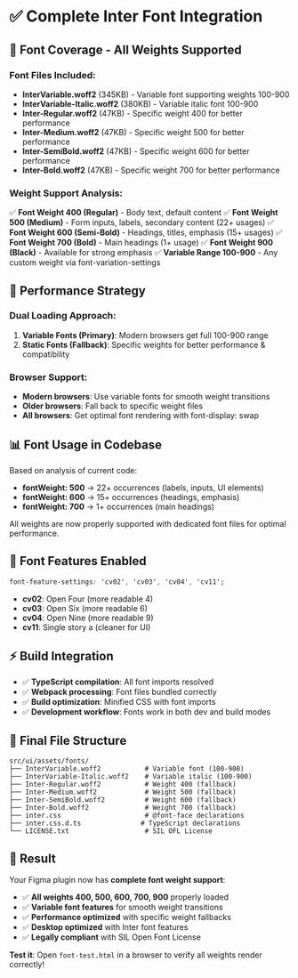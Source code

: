 # ✅ Complete Inter Font Integration

## 🎯 **Font Coverage - All Weights Supported**

### **Font Files Included:**
- **InterVariable.woff2** (345KB) - Variable font supporting weights 100-900
- **InterVariable-Italic.woff2** (380KB) - Variable italic font 100-900
- **Inter-Regular.woff2** (47KB) - Specific weight 400 for better performance
- **Inter-Medium.woff2** (47KB) - Specific weight 500 for better performance
- **Inter-SemiBold.woff2** (47KB) - Specific weight 600 for better performance
- **Inter-Bold.woff2** (47KB) - Specific weight 700 for better performance

### **Weight Support Analysis:**
✅ **Font Weight 400 (Regular)** - Body text, default content
✅ **Font Weight 500 (Medium)** - Form inputs, labels, secondary content (22+ usages)
✅ **Font Weight 600 (Semi-Bold)** - Headings, titles, emphasis (15+ usages)
✅ **Font Weight 700 (Bold)** - Main headings (1+ usage)
✅ **Font Weight 900 (Black)** - Available for strong emphasis
✅ **Variable Range 100-900** - Any custom weight via font-variation-settings

## 🚀 **Performance Strategy**

### **Dual Loading Approach:**
1. **Variable Fonts (Primary)**: Modern browsers get full 100-900 range
2. **Static Fonts (Fallback)**: Specific weights for better performance & compatibility

### **Browser Support:**
- **Modern browsers**: Use variable fonts for smooth weight transitions
- **Older browsers**: Fall back to specific weight files
- **All browsers**: Get optimal font rendering with font-display: swap

## 📊 **Font Usage in Codebase**

Based on analysis of current code:
- **fontWeight: 500** → 22+ occurrences (labels, inputs, UI elements)
- **fontWeight: 600** → 15+ occurrences (headings, emphasis)
- **fontWeight: 700** → 1+ occurrences (main headings)

All weights are now properly supported with dedicated font files for optimal performance.

## 🎨 **Font Features Enabled**

```css
font-feature-settings: 'cv02', 'cv03', 'cv04', 'cv11';
```

- **cv02**: Open Four (more readable 4)
- **cv03**: Open Six (more readable 6)
- **cv04**: Open Nine (more readable 9)
- **cv11**: Single story a (cleaner for UI)

## ⚡ **Build Integration**

- ✅ **TypeScript compilation**: All font imports resolved
- ✅ **Webpack processing**: Font files bundled correctly
- ✅ **Build optimization**: Minified CSS with font imports
- ✅ **Development workflow**: Fonts work in both dev and build modes

## 📁 **Final File Structure**
```
src/ui/assets/fonts/
├── InterVariable.woff2           # Variable font (100-900)
├── InterVariable-Italic.woff2    # Variable italic (100-900)
├── Inter-Regular.woff2           # Weight 400 (fallback)
├── Inter-Medium.woff2            # Weight 500 (fallback)
├── Inter-SemiBold.woff2          # Weight 600 (fallback)
├── Inter-Bold.woff2              # Weight 700 (fallback)
├── inter.css                     # @font-face declarations
├── inter.css.d.ts               # TypeScript declarations
└── LICENSE.txt                   # SIL OFL License
```

## 🎉 **Result**

Your Figma plugin now has **complete font weight support**:
- ✅ **All weights 400, 500, 600, 700, 900** properly loaded
- ✅ **Variable font features** for smooth weight transitions
- ✅ **Performance optimized** with specific weight fallbacks
- ✅ **Desktop optimized** with Inter font features
- ✅ **Legally compliant** with SIL Open Font License

**Test it**: Open `font-test.html` in a browser to verify all weights render correctly!
